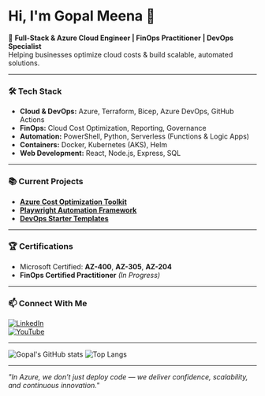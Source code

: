 # Hi, I'm Gopal Meena 👋

🚀 **Full-Stack & Azure Cloud Engineer | FinOps Practitioner | DevOps Specialist**  
Helping businesses optimize cloud costs & build scalable, automated solutions.

---

### 🛠️ **Tech Stack**
- **Cloud & DevOps:** Azure, Terraform, Bicep, Azure DevOps, GitHub Actions  
- **FinOps:** Cloud Cost Optimization, Reporting, Governance  
- **Automation:** PowerShell, Python, Serverless (Functions & Logic Apps)  
- **Containers:** Docker, Kubernetes (AKS), Helm  
- **Web Development:** React, Node.js, Express, SQL  

---

### 📚 **Current Projects**
- [**Azure Cost Optimization Toolkit**](https://github.com/gopalfullstack/azure-cost-optimization)
- [**Playwright Automation Framework**](https://github.com/gopalfullstack/playwright-automation)
- [**DevOps Starter Templates**](https://github.com/gopalfullstack/devops-starter)

---

### 🏆 **Certifications**
- Microsoft Certified: **AZ-400**, **AZ-305**, **AZ-204**
- **FinOps Certified Practitioner** *(In Progress)*

---

### 📫 **Connect With Me**
[![LinkedIn](https://img.shields.io/badge/LinkedIn-Connect-blue?logo=linkedin)](https://www.linkedin.com/in/gopal-meena-359b5b197/)  
[![YouTube](https://img.shields.io/badge/YouTube-Azure%20DevOps%20Academy-red?logo=youtube)](https://www.youtube.com/@AzureCloudAcademy)  

---

![Gopal's GitHub stats](https://github-readme-stats.vercel.app/api?username=gopalfullstack&show_icons=true&theme=radical)
![Top Langs](https://github-readme-stats.vercel.app/api/top-langs/?username=gopalfullstack&layout=compact&theme=radical)

---

*"In Azure, we don’t just deploy code — we deliver confidence, scalability, and continuous innovation."*

